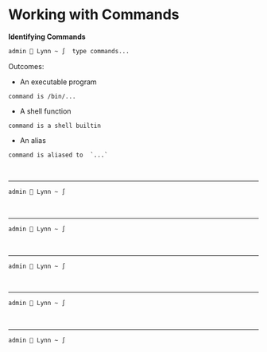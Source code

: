 # Working with Commands

**Identifying Commands**
```sh
admin  Lynn ~ ∫  type commands...
```
Outcomes:
- An executable program
```
command is /bin/...
```
- A shell function
```
command is a shell builtin
```
- An alias
``` 
command is aliased to  `...` 
```

<br />

****
```sh
admin  Lynn ~ ∫
```
<br />

****
```sh
admin  Lynn ~ ∫
```
<br />

****
```sh
admin  Lynn ~ ∫
```
<br />

****
```sh
admin  Lynn ~ ∫
```
<br />

****
```sh
admin  Lynn ~ ∫
```
<br />